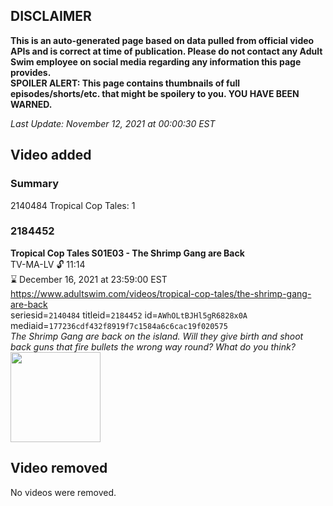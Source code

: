 ## DISCLAIMER
**This is an auto-generated page based on data pulled from official video APIs and is correct at time of publication. Please do not contact any Adult Swim employee on social media regarding any information this page provides.**  
**SPOILER ALERT: This page contains thumbnails of full episodes/shorts/etc. that might be spoilery to you. YOU HAVE BEEN WARNED.**  

_Last Update: November 12, 2021 at 00:00:30 EST_
## Video added
### Summary
2140484 Tropical Cop Tales: 1  
### 2184452
**Tropical Cop Tales S01E03 - The Shrimp Gang are Back**  
TV-MA-LV 🔓 11:14  
⌛ December 16, 2021 at 23:59:00 EST  
https://www.adultswim.com/videos/tropical-cop-tales/the-shrimp-gang-are-back  
seriesid=`2140484` titleid=`2184452` id=`AWhOLtBJHl5gR6828x0A` mediaid=`177236cdf432f8919f7c1584a6c6cac19f020575`  
_The Shrimp Gang are back on the island. Will they give birth and shoot back guns that fire bullets the wrong way round? What do you think?_  
<a href="https://i.cdn.turner.com/adultswim/big/image-upload/thumbnails/thumb-2_image-154946625711415.jpg"><img src="https://i.cdn.turner.com/adultswim/big/image-upload/thumbnails/thumb-2_image-154946625711415.jpg" height="144px" /></a>
## Video removed
No videos were removed.  
